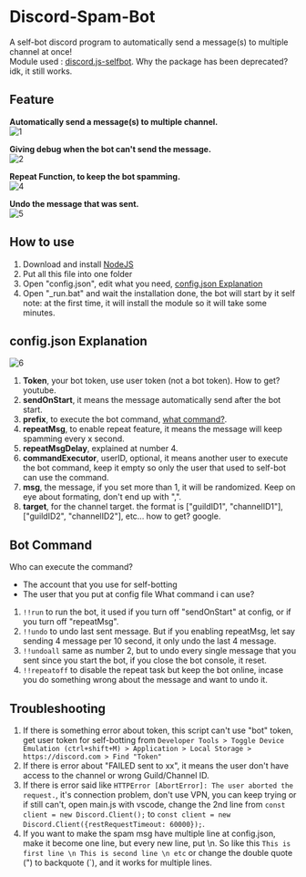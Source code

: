 # Discord-Spam-Bot
A self-bot discord program to automatically send a message(s) to multiple channel at once!<br>
Module used : [discord.js-selfbot](https://www.npmjs.com/package/discord.js-selfbot). Why the package has been deprecated? idk, it still works.

## Feature
**Automatically send a message(s) to multiple channel.**<br>
![1](https://user-images.githubusercontent.com/91197642/211321638-1318048b-a573-4380-a6de-2184e0c50561.png)

**Giving debug when the bot can't send the message.**<br>
![2](https://user-images.githubusercontent.com/91197642/211321646-ccfefe66-a0af-42dc-b44a-d5d88bc3e5c7.png)

**Repeat Function, to keep the bot spamming.**<br>
![4](https://user-images.githubusercontent.com/91197642/211321666-1abebd2c-a02e-4676-8729-bde338914ee2.png)

**Undo the message that was sent.**<br>
![5](https://user-images.githubusercontent.com/91197642/211321669-e49b028a-ee59-41bb-a075-dae1c7a58c57.png)


## How to use
1. Download and install [NodeJS](https://nodejs.org/en/download/)
2. Put all this file into one folder
3. Open "config.json", edit what you need, [config.json Explanation](#config-json-explanation)
4. Open "_run.bat" and wait the installation done, the bot will start by it self
note: at the first time, it will install the module so it will take some minutes.


## <a id="config-json-explanation"></a>config.json Explanation
![6](https://user-images.githubusercontent.com/91197642/211317238-b8a68f7e-3569-43cc-9e5f-10bdeb0071e8.png)
1. **Token**, your bot token, use user token (not a bot token). How to get? youtube.
2. **sendOnStart**, it means the message automatically send after the bot start.
3. **prefix**, to execute the bot command, [what command?](#command).
4. **repeatMsg**, to enable repeat feature, it means the message will keep spamming every x second.
5. **repeatMsgDelay**, explained at number 4.
6. **commandExecutor**, userID, optional, it means another user to execute the bot command, keep it empty so only the user that used to self-bot can use the command.
7. **msg**, the message, if you set more than 1, it will be randomized. Keep on eye about formating, don't end up with ",".
8. **target**, for the channel target. the format is ["guildID1", "channelID1"], ["guildID2", "channelID2"], etc... how to get? google.


## <a id="command"></a>Bot Command
Who can execute the command?
- The account that you use for self-botting
- The user that you put at config file
What command i can use?
1. `!!run` to run the bot, it used if you turn off "sendOnStart" at config, or if you turn off "repeatMsg".
2. `!!undo` to undo last sent message. But if you enabling repeatMsg, let say sending 4 message per 10 second, it only undo the last 4 message.
3. `!!undoall` same as number 2, but to undo every single message that you sent since you start the bot, if you close the bot console, it reset.
4. `!!repeatoff` to disable the repeat task but keep the bot online, incase you do something wrong about the message and want to undo it.


## <a id="troubleshooting"></a>Troubleshooting
1. If there is something error about token, this script can't use "bot" token, get user token for self-botting from `Developer Tools > Toggle Device Emulation (ctrl+shift+M) > Application > Local Storage > https://discord.com > Find "Token"`
2. If there is error about "FAILED sent to xx", it means the user don't have access to the channel or wrong Guild/Channel ID.
3. If there is error said like `HTTPError [AbortError]: The user aborted the request.`, it's connection problem, don't use VPN, you can keep trying or if still can't, open main.js with vscode, change the 2nd line from `const client = new Discord.Client();` to `const client = new Discord.Client({restRequestTimeout: 60000});`.
4. If you want to make the spam msg have multiple line at config.json, make it become one line, but every new line, put \n. So like this `This is first line \n This is second line \n etc` or change the double quote (") to backquote (`), and it works for multiple lines.
